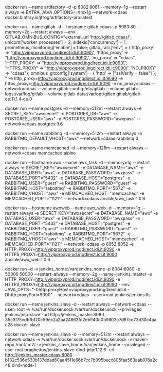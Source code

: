 docker run --name artifactory -d -p 8082:8081 --memory=1g --restart always -e EXTRA_JAVA_OPTIONS=-Xmx1g --network=cdaas docker.bintray.io/jfrog/artifactory-pro:latest


docker run --name gitlab -d --hostname gitlab.cdaas -p 8083:80  --memory=2g --restart always --env GITLAB_OMNIBUS_CONFIG="external_url 'http://gitlab.cdaas/'; unicorn['worker_processes'] = 2; sidekiq['concurrency'] = 1; prometheus_monitoring['enable'] = false; gitlab_rails['env'] = {'http_proxy' => \"http://vipproxyprod.ingdirect.idi.it:9090\", 'https_proxy' => \"http://vipproxyprod.ingdirect.idi.it:9090\", 'no_proxy' => \"cdaas\", 'HTTP_PROXY' => \"http://vipproxyprod.ingdirect.idi.it:9090\", 'HTTPS_PROXY' => \"http://vipproxyprod.ingdirect.idi.it:9090\", 'NO_PROXY' => \"cdaas\"}; omnibus_gitconfig['system'] = { 'http' => [\"sslVerify = false\"] }; " -e http_proxy=http://vipproxyprod.ingdirect.idi.it:9090 -e https_proxy=http://vipproxyprod.ingdirect.idi.it:9090 -e no_proxy=cdaas --network=cdaas --volume gitlab-config:/etc/gitlab --volume gitlab-logs:/var/log/gitlab --volume gitlab-data:/var/opt/gitlab gitlab/gitlab-ce:11.1.4-ce.0


docker run --name postgres -d --memory=512m --restart always -e SECRET_KEY="awxsecret" -e POSTGRES_DB="awx" -e POSTGRES_USER="awx" -e POSTGRES_PASSWORD="awxpass" --network=cdaas postgres:9.6


docker run --name rabbitmq -d --memory=512m --restart always -e RABBITMQ_DEFAULT_VHOST="awx" --network=cdaas rabbitmq:3


docker run --name memcached -d --memory=128m --restart always --network=cdaas memcached:alpine


docker run --hostname awx --name awx_task -d --memory=1g --restart always -e SECRET_KEY="awxsecret" -e DATABASE_NAME="awx" -e DATABASE_USER="awx" -e DATABASE_PASSWORD="awxpass" -e DATABASE_PORT="5432" -e DATABASE_HOST="postgres" -e RABBITMQ_USER="guest" -e RABBITMQ_PASSWORD="guest" -e RABBITMQ_HOST="rabbitmq" -e RABBITMQ_PORT="5672" -e RABBITMQ_VHOST="awx" -e MEMCACHED_HOST="memcached" -e MEMCACHED_PORT="11211" --network=cdaas ansible/awx_task:1.0.6


docker run --hostname awxweb --name awx_web -d --memory=1g --restart always -e SECRET_KEY="awxsecret" -e DATABASE_NAME="awx" -e DATABASE_USER="awx" -e DATABASE_PASSWORD="awxpass" -e DATABASE_PORT="5432" -e DATABASE_HOST="postgres" -e RABBITMQ_USER="guest" -e RABBITMQ_PASSWORD="guest" -e RABBITMQ_HOST="rabbitmq" -e RABBITMQ_PORT="5672" -e RABBITMQ_VHOST="awx" -e MEMCACHED_HOST="memcached" -e MEMCACHED_PORT="11211" --network=cdaas -p 8052:8052 -e HTTP_PROXY=http://vipproxyprod.ingdirect.idi.it:9090 -e HTTPS_PROXY=http://vipproxyprod.ingdirect.idi.it:9090 ansible/awx_web:1.0.6


docker run -d -v jenkins_home:/var/jenkins_home -p 8084:8080 -p 50000:50000 --restart=always --memory=2g --name=jenkins_master -e HTTP_PROXY=http://vipproxyprod.ingdirect.idi.it:9090 -e HTTPS_PROXY=http://vipproxyprod.ingdirect.idi.it:9090 --env JAVA_OPTS="-Dhttp.proxyHost=vipproxyprod.ingdirect.idi.it -Dhttp.proxyPort=9090" --network=cdaas --user=root  jenkins/jenkins:lts


docker run --name jenkins_slave -d --restart always --network=cdaas --user=root -v /var/run/docker.sock:/var/run/docker.sock --privileged jenkins/jnlp-slave -url http://jenkins_master:8080 35c3f75cdbfbf20c59ec2a2aa24663fc2eb940c0b9803c7d97cd73d30c4aac28 docker-slave


docker run --name jenkins_slave -d --memory=512m --restart always --network cdaas -v /var/run/docker.sock:/var/run/docker.sock -v maven-repo:/root/.m2/ -v jenkins_slave_home:/var/jenkins_home --privileged --user root braghettos/jenkins-slave-dind-jnlp:1.12.6 -url http://jenkins_master.cdaas:8080 b132c536e530b137ddad60aa45f1e66b7cc7b395becc805faa563aab076a2c48 dind-node-1


